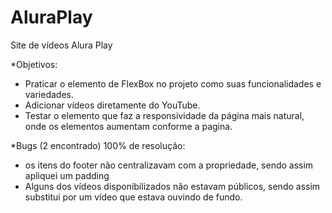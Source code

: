 # AluraPlay
Site de vídeos Alura Play

*Objetivos:
- Praticar o elemento de FlexBox no projeto como suas funcionalidades e variedades.
- Adicionar vídeos diretamente do YouTube.
- Testar o elemento que faz a responsividade da página mais natural, onde os elementos aumentam conforme a pagina.


*Bugs (2 encontrado) 100% de resolução:
- os itens do footer não centralizavam com a propriedade, sendo assim apliquei um padding
- Alguns dos vídeos disponibilizados não estavam públicos, sendo assim substitui por um vídeo que estava ouvindo de fundo.
